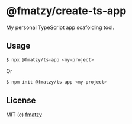 # @fmatzy/create-ts-app

My personal TypeScript app scafolding tool.

## Usage

```sh
$ npx @fmatzy/ts-app <my-project>
```

Or

```sh
$ npm init @fmatzy/ts-app <my-project>
```

## License

MIT (c) [fmatzy](github.com/fmatzy)
